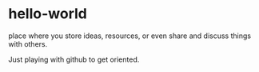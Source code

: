 # hello-world
place where you store ideas, resources, or even share and discuss things with others.

Just playing with github to get oriented.
